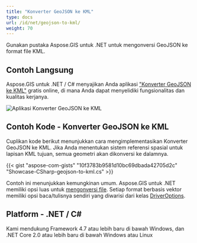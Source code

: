 ```yaml
---
title: "Konverter GeoJSON ke KML"
type: docs
url: /id/net/geojson-to-kml/
weight: 70
---
```


Gunakan pustaka Aspose.GIS untuk .NET untuk mengonversi GeoJSON ke format file KML.

## **Contoh Langsung**

Aspose.GIS untuk .NET / C# menyajikan Anda aplikasi ["Konverter GeoJSON ke KML"](https://products.aspose.app/gis/conversion/geojson-to-kml) gratis online, di mana Anda dapat menyelidiki fungsionalitas dan kualitas kerjanya.

![Aplikasi Konverter GeoJSON ke KML](conversion.png)

## **Contoh Kode - Konverter GeoJSON ke KML**

Cuplikan kode berikut menunjukkan cara mengimplementasikan Konverter GeoJSON ke KML. Jika Anda menentukan sistem referensi spasial untuk lapisan KML tujuan, semua geometri akan dikonversi ke dalamnya. 

{{< gist "aspose-com-gists" "10f3783b9581d10bc69dbada42705d2c" "Showcase-CSharp-geojson-to-kml.cs" >}}

Contoh ini menunjukkan kemungkinan umum. Aspose.GIS untuk .NET memiliki opsi luas untuk [mengonversi file](https://docs.aspose.com/gis/net/vector-layers/). Setiap format berbasis vektor memiliki opsi baca/tulisnya sendiri yang diwarisi dari kelas [DriverOptions](https://reference.aspose.com/gis/net/aspose.gis/driveroptions).

## **Platform - .NET / C#**

Kami mendukung Framework 4.7 atau lebih baru di bawah Windows, dan .NET Core 2.0 atau lebih baru di bawah Windows atau Linux
